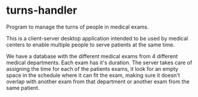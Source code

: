 turns-handler
=============

Program to manage the turns of people in medical exams.

This is a client-server desktop application intended to be
used by medical centers to enable multiple people to serve
patients at the same time.

We have a database with the different medical exams from 4
different medical departments. Each exam has it's duration.
The server takes care of assigning the time for each of the
patients exams, it look for an empty space in the schedule
where it can fit the exam, making sure it doesn't overlap
with another exam from that department or another exam from
the same patient.
